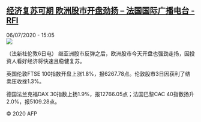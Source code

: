 <!--1594047379000-->
[经济复苏可期 欧洲股市开盘劲扬 – 法国国际广播电台 - RFI](http://www.rfi.fr//cn/contenu/20200706-%E7%BB%8F%E6%B5%8E%E5%A4%8D%E8%8B%8F%E5%8F%AF%E6%9C%9F-%E6%AC%A7%E6%B4%B2%E8%82%A1%E5%B8%82%E5%BC%80%E7%9B%98%E5%8A%B2%E6%89%AC)
------

<div>06/07/2020 - 15:05</div><img src="https://s.rfi.fr/media/display/be336cd0-bf8e-11ea-a3f7-005056bff430/w:310/p:16x9/eco0004b.200706210503.jpg"><div class="t-content__body u-clearfix"><div class="m-interstitial"></div><p>（法新社伦敦6日电）    继亚洲股市反弹之后，欧洲股市今天开盘也强劲走扬，因投资人看好经济将快速且稳健复苏。</p><p>    英国伦敦FTSE 100指数开盘上涨1.8%，报6267.78点。伦敦股市3日因获利了结卖压收挫1.3%。</p><p>    德国法兰克福DAX 30指数上扬1.9%，报12766.05点；法国巴黎CAC 40指数扬升2.0%，报5109.28点。</p><p class="t-copyright">© 2020 AFP</p>        </div>
